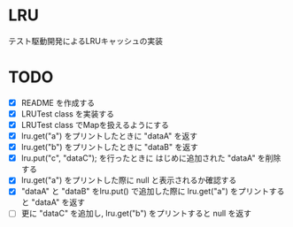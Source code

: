 # LRU

テスト駆動開発によるLRUキャッシュの実装

# TODO

- [x] README を作成する
- [x] LRUTest class を実装する
- [x] LRUTest class でMapを扱えるようにする
- [x] lru.get("a") をプリントしたときに "dataA" を返す
- [x] lru.get("b") をプリントしたときに "dataB" を返す
- [x] lru.put("c", "dataC"); を行ったときに はじめに追加された "dataA" を削除する
- [x] lru.get("a") をプリントした際に null と表示されるか確認する
- [x] "dataA" と "dataB" をlru.put() で追加した際に lru.get("a") をプリントすると "dataA" を返す
- [ ] 更に "dataC" を追加し, lru.get("b") をプリントすると null を返す
